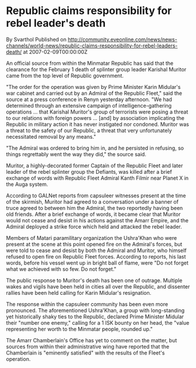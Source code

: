 # Republic claims responsibility for rebel leader's death
By Svarthol
Published on http://community.eveonline.com/news/news-channels/world-news/republic-claims-responsibility-for-rebel-leaders-death/ at 2007-02-09T00:00:00Z

An official source from within the Minmatar Republic has said that the clearance for the February 1 death of splinter group leader Karishal Muritor came from the top level of Republic government.  
   
"The order for the operation was given by Prime Minister Karin Midular's war cabinet and carried out by an Admiral of the Republic Fleet," said the source at a press conference in Renyn yesterday afternoon. "We had determined through an extensive campaign of intelligence-gathering operations ... that Karishal Muritor's group of terrorists were posing a threat to our relations with foreign powers ... [and] by association implicating the Republic in military action it has never instigated nor condoned. Muritor was a threat to the safety of our Republic, a threat that very unfortunately necessitated removal by any means."  
   
"The Admiral was ordered to bring him in, and he persisted in refusing, so things regrettably went the way they did," the source said.  
   
Muritor, a highly-decorated former Captain of the Republic Fleet and later leader of the rebel splinter group the Defiants, was killed after a brief exchange of words with Republic Fleet Admiral Kanth Filmir near Planet X in the Auga system.  
   
According to GALNet reports from capsuleer witnesses present at the time of the skirmish, Muritor had agreed to a conversation under a banner of truce agreed to between him the Admiral, the two reportedly having been old friends. After a brief exchange of words, it became clear that Muritor would not cease and desist in his actions against the Amarr Empire, and the Admiral deployed a strike force which held and attacked the rebel leader.  
   
Members of Matari paramilitary organization the Ushra'Khan who were present at the scene at this point opened fire on the Admiral's forces, but were told to cease and desist by both the Admiral and Muritor, who himself refused to open fire on Republic Fleet forces. According to reports, his last words, before his vessel went up in bright ball of flame, were "Do not forget what we achieved with so few. Do not forget."  
   
The public response to Muritor's death has been one of outrage. Multiple wakes and vigils have been held in cities all over the Republic, and dissenter rallies have been held calling for Karin Midular's resignation.  
   
The response within the capsuleer community has been even more pronounced. The aforementioned Ushra'Khan, a group with long-standing yet historically shaky ties to the Republic, declared Prime Minister Midular their "number one enemy," calling for a 1 ISK bounty on her head, the "value representing her worth to the Minmatar people, rounded up."  
   
The Amarr Chamberlain's Office has yet to comment on the matter, but sources from within their administrative wing have reported that the Chamberlain is "eminently satisfied" with the results of the Fleet's operation.

